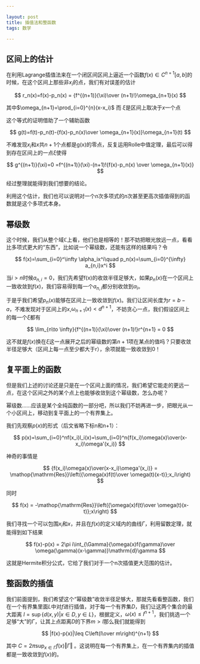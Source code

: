 ```yaml
---

layout: post
title: 插值法和整函数
tags: 数学

---
```


## 区间上的估计

在利用Lagrange插值法来在一个闭区间区间上逼近一个函数$f(x)\in C^{n+1}[a,b]$的时候，在这个区间上那些非$x_i$的点，我们有对误差的估计

$$
r_n(x)=f(x)-p_n(x) = {f^{(n+1)}(\xi)\over (n+1)!}\omega_{n+1}(x)
$$

其中$\omega_{n+1}=\prod_{i=0}^{n}(x-x_i)$ 而 $\xi$是区间上取决于$x$一个点

这个等式的证明借助了一个辅助函数

$$
g(t)=f(t)-p_n(t)-{f(x)-p_n(x)\over \omega_{n+1}(x)}\omega_{n+1}(t)
$$

不难发现$x_i$和$x$共$n+1$个点都是g(x)的零点，反复运用Rolle中值定理，最后可以得到存在区间上的一点$\xi$使得

$$
g^{(n+1)}(\xi)=0 =f^{(n+1)}(\xi)-(n+1)!{f(x)-p_n(x) \over \omega_{n+1}(x)}
$$

经过整理就能得到我们想要的结论。

利用这个估计，我们也可以说明对一个$n$次多项式的$n$次甚至更高次插值得到的函数就是这个多项式本身。

## 幂级数

这个时候，我们从整个域$\mathbb{C}$上看，他们也是相等的！那不妨把眼光放远一点，看看比多项式更大的“东西”，比如说一个幂级数，还能有这样的结果吗？令

$$
f(x)=\sum_{i=0}^\infty \alpha_ix^i\quad p_n(x)=\sum_{i=0}^{\infty} a_{n,i}x^i
$$

当$i>n$时候$a_{n,i}=0$，我们先希望f(x)的收敛半径足够大，如果$p_n(x)$在一个区间上一致收敛到$f(x)$，我们容易得到每一个$a_{n,i}$都分别收敛到$\alpha_i$。

于是乎我们希望$p_n(x)$能够在区间上一致收敛到$f(x)$。我们让区间长度为$r=b-a$，不难发现对于区间上的$x$,$\omega_{n+1}(x)<d^{n+1}$，不妨贪心一点，我们假设区间上的每一个$\xi$都有

$$
\lim_{n\to \infty}{f^{(n+1)}(\xi)\over (n+1)!}r^{n+1} = 0 
$$

这不就是$f(x)$换在$\xi$这一点展开之后的幂级数的第$n+1$项在某点的值吗？只要收敛半径足够大（区间上每一点至少都大于r），余项就能一致收敛到0！

## 复平面上的函数

但是我们上述的讨论还是只是在一个区间上面的情况，我们希望它能走的更远一点，在这个区间之外的某个点上也能够收敛到这个幂级数，怎么办呢？

幂级数……应该是某个全纯函数的一部分吧，所以我们不妨再进一步，把眼光从一个小区间上，移动到复平面上的一个有界集上。

我们先观察$p(x)$的形式（后文省略下标n和n+1）：

$$
p(x)=\sum_{i=0}^nf(x_i)l_i(x)=\sum_{i=0}^n{f(x_i)\omega(x)\over(x-x_i)\omega'(x_i)}
$$

神奇的事情是

$$
{f(x_i)\omega(x)\over(x-x_i)\omega'(x_i)} 
= \mathop{\mathrm{Res}}\left({\omega(x)f(t)\over \omega(t)(x-t)};x_i\right)
$$

同时

$$
f(x)
= -\mathop{\mathrm{Res}}\left({\omega(x)f(t)\over \omega(t)(x-t)};x\right)
$$

我们寻找一个可以包围$x_i$和$x$，并且在$f(x)$的定义域内的曲线$\Gamma$，利用留数定理，就能得到如下结果

$$
f(x)-p(x) = 2\pi i\int_{\Gamma}{\omega(x)f(\gamma)\over \omega(\gamma)(x-\gamma)}\mathrm{d}\gamma
$$

这就是Hermite积分公式，它给了我们对于一个n次插值更大范围的估计。

## 整函数的插值

我们前面提到，我们希望这个“幂级数”收敛半径足够大，那就先看看整函数，我们在一个有界集里面$L$中对$f$进行插值，对于每一个有界集$D$，我们让这两个集合的最大距离 $l = \sup\{d(x,y)|x\in D,y\in L\}$，根据定义，$\omega(x)\leq l^{n+1}$，我们挑选一个足够“大”的$\Gamma$，让其上点距离$D$的下界$m>l$那么我们就能得到

$$
|f(x)-p(x)|\leq C\left(l\over m\right)^{n+1}
$$

其中 $C=2\pi\sup_{x\in\Gamma}f(x)\Vert\Gamma\Vert$ 。这说明在每一个有界集上，在一个有界集内的插值都是一致收敛到$f(x)$的。
